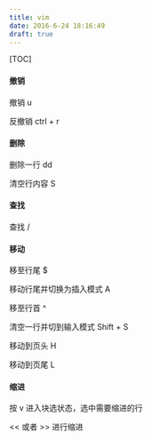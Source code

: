 ```yaml
---
title: vim
date: 2016-6-24 18:16:49
draft: true
---
```


[TOC]

#### 撤销

撤销 u

反撤销 ctrl + r



#### 删除

删除一行 dd

清空行内容 S



#### 查找

查找 /



#### 移动

移至行尾 $

移动行尾并切换为插入模式 A

移至行首 ^

清空一行并切到输入模式 Shift + S

移动到页头 H

移动到页尾 L



#### 缩进

按 v 进入块选状态，选中需要缩进的行 

<< 或者 >> 进行缩进